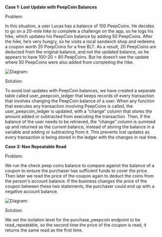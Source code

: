 **Case 1: Lost Update with PeepCoin Balances**

Problem:

In this situation, a user Lucas has a balance of 100 PeepCoins. 
He decides to go on a 20-mile hike to complete a challenge on the app, so he logs his hike, 
which updates his PeepCoin balance by adding 50 PeepCoins. After the hike, he’s very hungry, so he visits a 
local sandwich shop and redeems a coupon worth 20 PeepCoins for a free BLT. As a result, 20 PeepCoins are deducted 
from the original balance, and not the updated balance, so he appears to have 100-20 = 80 PeepCoins. 
But he doesn’t see the update where 50 PeepCoins were also added from completing the hike. 

![Diagram:](https://github.com/n-shinde/PeakPeeps/assets/104091934/e576b0d7-f65a-48c8-837e-5958bd0130a9)

Solution:

To avoid lost updates with PeepCoin balances, we have created a separate table called user_peepcoin_ledger that keeps records of every transaction that involves changing the PeepCoin balance of a user. When any function that executes any transaction involving PeepCoins is called, the user_peepcoin_ledger is updated, with a “change” column that stores the amount added or subtracted from executing the transaction. Then, if the balance of the user needs to be retrieved, the “change” column is summed up and returned as the current balance, instead of storing the balance in a variable and adding or subtracting from it. This prevents lost updates as every transaction is being stored in the ledger with the changes in real time. 

**Case 3: Non Repeatable Read**

Problem:

We run the check peep coins balance to compare against the balance of a coupon to ensure the purchaser has sufficient funds to cover the price. Then later we read the price of the coupon again to deduct the coins from the person's account balance. If the business changes the price of the coupon between these two statements, the purchaser could end up with a negative account balance.

![Diagram:](https://github.com/n-shinde/PeakPeeps/assets/104091934/6e3140c2-8c29-4e81-9e93-f018c01e2c4b)


Solution:

We set the isolation level for the purchase_peepcoin endpoint to be read_repeatable, so the second time the price of the coupon is read, it returns the  same read as the first time.
